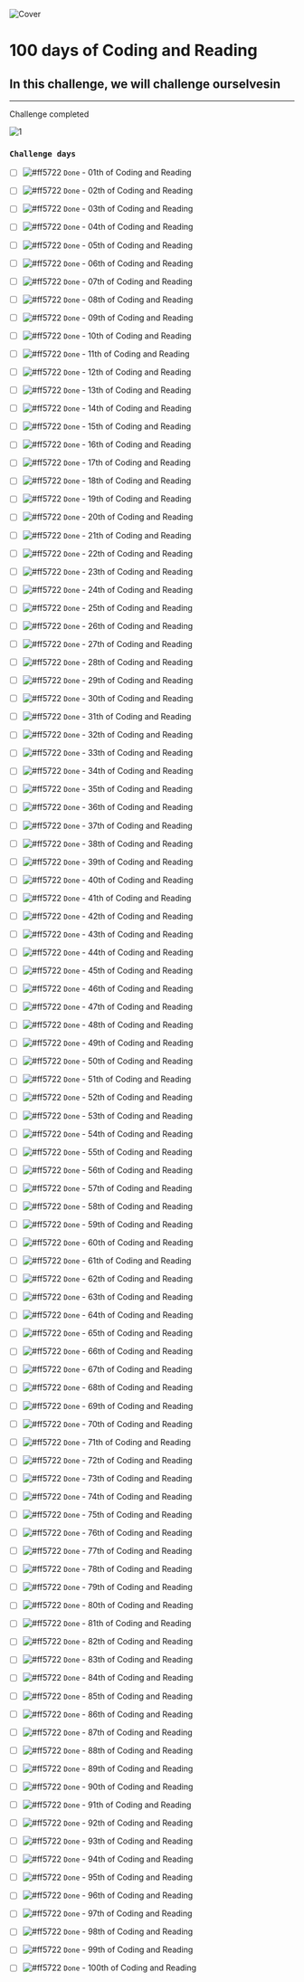 ![Cover](https://user-images.githubusercontent.com/77260050/144097650-92adfe6e-a0d0-410b-b88e-ec7661f8fdf7.png)
# 100 days of Coding and Reading

## In this challenge, we will challenge ourselvesin 

---
Challenge completed

![1](https://progress-bar.dev/0/?title=Done)


### `Challenge days`


- [ ] ![#ff5722](https://via.placeholder.com/12/ff5722/000000?text=+) `Done` - 01th of Coding and Reading 

- [ ] ![#ff5722](https://via.placeholder.com/12/ff5722/000000?text=+) `Done` - 02th of Coding and Reading

- [ ] ![#ff5722](https://via.placeholder.com/12/ff5722/000000?text=+) `Done` - 03th of Coding and Reading

- [ ] ![#ff5722](https://via.placeholder.com/12/ff5722/000000?text=+) `Done` - 04th of Coding and Reading

- [ ] ![#ff5722](https://via.placeholder.com/12/ff5722/000000?text=+) `Done` - 05th of Coding and Reading

- [ ] ![#ff5722](https://via.placeholder.com/12/ff5722/000000?text=+) `Done` - 06th of Coding and Reading

- [ ] ![#ff5722](https://via.placeholder.com/12/ff5722/000000?text=+) `Done` - 07th of Coding and Reading

- [ ] ![#ff5722](https://via.placeholder.com/12/ff5722/000000?text=+) `Done` - 08th of Coding and Reading

- [ ] ![#ff5722](https://via.placeholder.com/12/ff5722/000000?text=+) `Done` - 09th of Coding and Reading

- [ ] ![#ff5722](https://via.placeholder.com/12/ff5722/000000?text=+) `Done` - 10th of Coding and Reading

- [ ] ![#ff5722](https://via.placeholder.com/12/ff5722/000000?text=+) `Done` - 11th of Coding and Reading

- [ ] ![#ff5722](https://via.placeholder.com/12/ff5722/000000?text=+) `Done` - 12th of Coding and Reading

- [ ] ![#ff5722](https://via.placeholder.com/12/ff5722/000000?text=+) `Done` - 13th of Coding and Reading

- [ ] ![#ff5722](https://via.placeholder.com/12/ff5722/000000?text=+) `Done` - 14th of Coding and Reading

- [ ] ![#ff5722](https://via.placeholder.com/12/ff5722/000000?text=+) `Done` - 15th of Coding and Reading

- [ ] ![#ff5722](https://via.placeholder.com/12/ff5722/000000?text=+) `Done` - 16th of Coding and Reading

- [ ] ![#ff5722](https://via.placeholder.com/12/ff5722/000000?text=+) `Done` - 17th of Coding and Reading

- [ ] ![#ff5722](https://via.placeholder.com/12/ff5722/000000?text=+) `Done` - 18th of Coding and Reading

- [ ] ![#ff5722](https://via.placeholder.com/12/ff5722/000000?text=+) `Done` - 19th of Coding and Reading

- [ ] ![#ff5722](https://via.placeholder.com/12/ff5722/000000?text=+) `Done` - 20th of Coding and Reading

- [ ] ![#ff5722](https://via.placeholder.com/12/ff5722/000000?text=+) `Done` - 21th of Coding and Reading

- [ ] ![#ff5722](https://via.placeholder.com/12/ff5722/000000?text=+) `Done` - 22th of Coding and Reading

- [ ] ![#ff5722](https://via.placeholder.com/12/ff5722/000000?text=+) `Done` - 23th of Coding and Reading

- [ ] ![#ff5722](https://via.placeholder.com/12/ff5722/000000?text=+) `Done` - 24th of Coding and Reading

- [ ] ![#ff5722](https://via.placeholder.com/12/ff5722/000000?text=+) `Done` - 25th of Coding and Reading

- [ ] ![#ff5722](https://via.placeholder.com/12/ff5722/000000?text=+) `Done` - 26th of Coding and Reading

- [ ] ![#ff5722](https://via.placeholder.com/12/ff5722/000000?text=+) `Done` - 27th of Coding and Reading

- [ ] ![#ff5722](https://via.placeholder.com/12/ff5722/000000?text=+) `Done` - 28th of Coding and Reading

- [ ] ![#ff5722](https://via.placeholder.com/12/ff5722/000000?text=+) `Done` - 29th of Coding and Reading

- [ ] ![#ff5722](https://via.placeholder.com/12/ff5722/000000?text=+) `Done` - 30th of Coding and Reading

- [ ] ![#ff5722](https://via.placeholder.com/12/ff5722/000000?text=+) `Done` - 31th of Coding and Reading

- [ ] ![#ff5722](https://via.placeholder.com/12/ff5722/000000?text=+) `Done` - 32th of Coding and Reading

- [ ] ![#ff5722](https://via.placeholder.com/12/ff5722/000000?text=+) `Done` - 33th of Coding and Reading

- [ ] ![#ff5722](https://via.placeholder.com/12/ff5722/000000?text=+) `Done` - 34th of Coding and Reading

- [ ] ![#ff5722](https://via.placeholder.com/12/ff5722/000000?text=+) `Done` - 35th of Coding and Reading

- [ ] ![#ff5722](https://via.placeholder.com/12/ff5722/000000?text=+) `Done` - 36th of Coding and Reading

- [ ] ![#ff5722](https://via.placeholder.com/12/ff5722/000000?text=+) `Done` - 37th of Coding and Reading

- [ ] ![#ff5722](https://via.placeholder.com/12/ff5722/000000?text=+) `Done` - 38th of Coding and Reading

- [ ] ![#ff5722](https://via.placeholder.com/12/ff5722/000000?text=+) `Done` - 39th of Coding and Reading

- [ ] ![#ff5722](https://via.placeholder.com/12/ff5722/000000?text=+) `Done` - 40th of Coding and Reading

- [ ] ![#ff5722](https://via.placeholder.com/12/ff5722/000000?text=+) `Done` - 41th of Coding and Reading

- [ ] ![#ff5722](https://via.placeholder.com/12/ff5722/000000?text=+) `Done` - 42th of Coding and Reading

- [ ] ![#ff5722](https://via.placeholder.com/12/ff5722/000000?text=+) `Done` - 43th of Coding and Reading

- [ ] ![#ff5722](https://via.placeholder.com/12/ff5722/000000?text=+) `Done` - 44th of Coding and Reading

- [ ] ![#ff5722](https://via.placeholder.com/12/ff5722/000000?text=+) `Done` - 45th of Coding and Reading

- [ ] ![#ff5722](https://via.placeholder.com/12/ff5722/000000?text=+) `Done` - 46th of Coding and Reading

- [ ] ![#ff5722](https://via.placeholder.com/12/ff5722/000000?text=+) `Done` - 47th of Coding and Reading

- [ ] ![#ff5722](https://via.placeholder.com/12/ff5722/000000?text=+) `Done` - 48th of Coding and Reading

- [ ] ![#ff5722](https://via.placeholder.com/12/ff5722/000000?text=+) `Done` - 49th of Coding and Reading

- [ ] ![#ff5722](https://via.placeholder.com/12/ff5722/000000?text=+) `Done` - 50th of Coding and Reading

- [ ] ![#ff5722](https://via.placeholder.com/12/ff5722/000000?text=+) `Done` - 51th of Coding and Reading

- [ ] ![#ff5722](https://via.placeholder.com/12/ff5722/000000?text=+) `Done` - 52th of Coding and Reading

- [ ] ![#ff5722](https://via.placeholder.com/12/ff5722/000000?text=+) `Done` - 53th of Coding and Reading

- [ ] ![#ff5722](https://via.placeholder.com/12/ff5722/000000?text=+) `Done` - 54th of Coding and Reading

- [ ] ![#ff5722](https://via.placeholder.com/12/ff5722/000000?text=+) `Done` - 55th of Coding and Reading

- [ ] ![#ff5722](https://via.placeholder.com/12/ff5722/000000?text=+) `Done` - 56th of Coding and Reading

- [ ] ![#ff5722](https://via.placeholder.com/12/ff5722/000000?text=+) `Done` - 57th of Coding and Reading

- [ ] ![#ff5722](https://via.placeholder.com/12/ff5722/000000?text=+) `Done` - 58th of Coding and Reading

- [ ] ![#ff5722](https://via.placeholder.com/12/ff5722/000000?text=+) `Done` - 59th of Coding and Reading

- [ ] ![#ff5722](https://via.placeholder.com/12/ff5722/000000?text=+) `Done` - 60th of Coding and Reading

- [ ] ![#ff5722](https://via.placeholder.com/12/ff5722/000000?text=+) `Done` - 61th of Coding and Reading

- [ ] ![#ff5722](https://via.placeholder.com/12/ff5722/000000?text=+) `Done` - 62th of Coding and Reading

- [ ] ![#ff5722](https://via.placeholder.com/12/ff5722/000000?text=+) `Done` - 63th of Coding and Reading

- [ ] ![#ff5722](https://via.placeholder.com/12/ff5722/000000?text=+) `Done` - 64th of Coding and Reading

- [ ] ![#ff5722](https://via.placeholder.com/12/ff5722/000000?text=+) `Done` - 65th of Coding and Reading

- [ ] ![#ff5722](https://via.placeholder.com/12/ff5722/000000?text=+) `Done` - 66th of Coding and Reading

- [ ] ![#ff5722](https://via.placeholder.com/12/ff5722/000000?text=+) `Done` - 67th of Coding and Reading

- [ ] ![#ff5722](https://via.placeholder.com/12/ff5722/000000?text=+) `Done` - 68th of Coding and Reading

- [ ] ![#ff5722](https://via.placeholder.com/12/ff5722/000000?text=+) `Done` - 69th of Coding and Reading

- [ ] ![#ff5722](https://via.placeholder.com/12/ff5722/000000?text=+) `Done` - 70th of Coding and Reading

- [ ] ![#ff5722](https://via.placeholder.com/12/ff5722/000000?text=+) `Done` - 71th of Coding and Reading

- [ ] ![#ff5722](https://via.placeholder.com/12/ff5722/000000?text=+) `Done` - 72th of Coding and Reading

- [ ] ![#ff5722](https://via.placeholder.com/12/ff5722/000000?text=+) `Done` - 73th of Coding and Reading

- [ ] ![#ff5722](https://via.placeholder.com/12/ff5722/000000?text=+) `Done` - 74th of Coding and Reading

- [ ] ![#ff5722](https://via.placeholder.com/12/ff5722/000000?text=+) `Done` - 75th of Coding and Reading

- [ ] ![#ff5722](https://via.placeholder.com/12/ff5722/000000?text=+) `Done` - 76th of Coding and Reading

- [ ] ![#ff5722](https://via.placeholder.com/12/ff5722/000000?text=+) `Done` - 77th of Coding and Reading

- [ ] ![#ff5722](https://via.placeholder.com/12/ff5722/000000?text=+) `Done` - 78th of Coding and Reading

- [ ] ![#ff5722](https://via.placeholder.com/12/ff5722/000000?text=+) `Done` - 79th of Coding and Reading

- [ ] ![#ff5722](https://via.placeholder.com/12/ff5722/000000?text=+) `Done` - 80th of Coding and Reading

- [ ] ![#ff5722](https://via.placeholder.com/12/ff5722/000000?text=+) `Done` - 81th of Coding and Reading

- [ ] ![#ff5722](https://via.placeholder.com/12/ff5722/000000?text=+) `Done` - 82th of Coding and Reading

- [ ] ![#ff5722](https://via.placeholder.com/12/ff5722/000000?text=+) `Done` - 83th of Coding and Reading

- [ ] ![#ff5722](https://via.placeholder.com/12/ff5722/000000?text=+) `Done` - 84th of Coding and Reading

- [ ] ![#ff5722](https://via.placeholder.com/12/ff5722/000000?text=+) `Done` - 85th of Coding and Reading

- [ ] ![#ff5722](https://via.placeholder.com/12/ff5722/000000?text=+) `Done` - 86th of Coding and Reading

- [ ] ![#ff5722](https://via.placeholder.com/12/ff5722/000000?text=+) `Done` - 87th of Coding and Reading

- [ ] ![#ff5722](https://via.placeholder.com/12/ff5722/000000?text=+) `Done` - 88th of Coding and Reading

- [ ] ![#ff5722](https://via.placeholder.com/12/ff5722/000000?text=+) `Done` - 89th of Coding and Reading

- [ ] ![#ff5722](https://via.placeholder.com/12/ff5722/000000?text=+) `Done` - 90th of Coding and Reading

- [ ] ![#ff5722](https://via.placeholder.com/12/ff5722/000000?text=+) `Done` - 91th of Coding and Reading

- [ ] ![#ff5722](https://via.placeholder.com/12/ff5722/000000?text=+) `Done` - 92th of Coding and Reading

- [ ] ![#ff5722](https://via.placeholder.com/12/ff5722/000000?text=+) `Done` - 93th of Coding and Reading

- [ ] ![#ff5722](https://via.placeholder.com/12/ff5722/000000?text=+) `Done` - 94th of Coding and Reading

- [ ] ![#ff5722](https://via.placeholder.com/12/ff5722/000000?text=+) `Done` - 95th of Coding and Reading

- [ ] ![#ff5722](https://via.placeholder.com/12/ff5722/000000?text=+) `Done` - 96th of Coding and Reading

- [ ] ![#ff5722](https://via.placeholder.com/12/ff5722/000000?text=+) `Done` - 97th of Coding and Reading

- [ ] ![#ff5722](https://via.placeholder.com/12/ff5722/000000?text=+) `Done` - 98th of Coding and Reading

- [ ] ![#ff5722](https://via.placeholder.com/12/ff5722/000000?text=+) `Done` - 99th of Coding and Reading

- [ ] ![#ff5722](https://via.placeholder.com/12/ff5722/000000?text=+) `Done` - 100th of Coding and Reading


<!-- |  unit  |  unit  |  unit  |
| ----- | ----- | ----- |  -->






